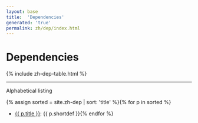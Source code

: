 ```yaml
---
layout: base
title:  'Dependencies'
generated: 'true'
permalink: zh/dep/index.html
---
```


# Dependencies

{% include zh-dep-table.html %}

----------

Alphabetical listing

{% assign sorted = site.zh-dep | sort: 'title' %}{% for p in sorted %}
* [{{ p.title }}](): {{ p.shortdef }}{% endfor %}
